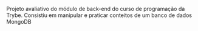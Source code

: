 Projeto avaliativo do módulo de back-end do curso de programação da Trybe. Consistiu em manipular e praticar conteitos de um banco de dados MongoDB 
